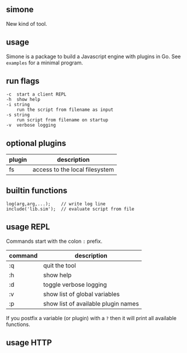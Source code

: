 ## simone

New kind of tool.

## usage 

Simone is a package to build a Javascript engine with plugins in Go.
See `examples` for a minimal program. 

## run flags

    -c	start a client REPL
    -h	show help
    -i string
        run the script from filename as input
    -s string
        run script from filename on startup
    -v	verbose logging

## optional plugins

| plugin | description
|-|-
| fs | access to the local filesystem
## builtin functions

    log(arg,arg,...);    // write log line
    include('lib.sim');  // evaluate script from file

## usage REPL

Commands start with the colon `:` prefix.

| command | description
|-|-
|:q| quit the tool
|:h| show help
|:d| toggle verbose logging
|:v| show list of global variables
|:p| show list of available plugin names

If you postfix a variable (or plugin) with a `?` then it will print all available functions.

## usage HTTP
